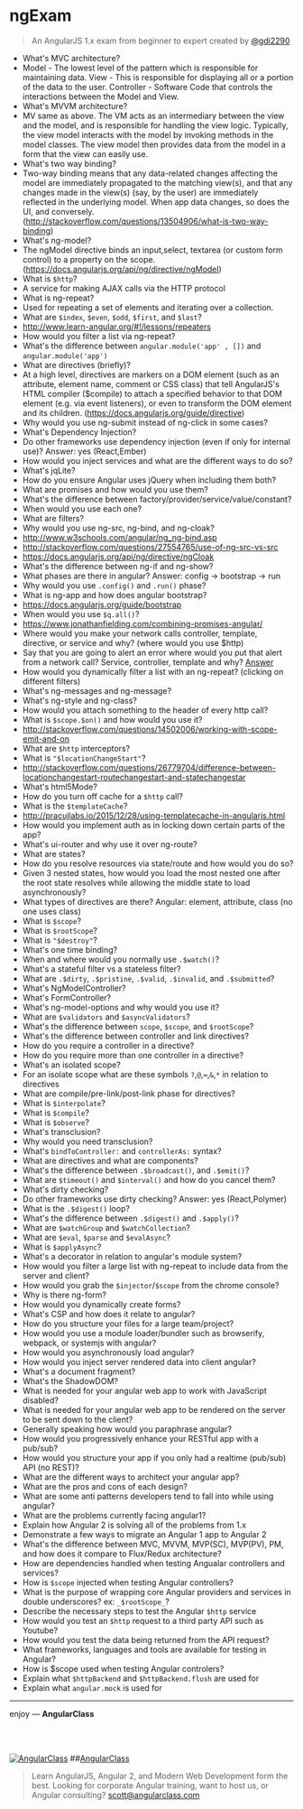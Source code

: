 # ngExam
> An AngularJS 1.x exam from beginner to expert created by [@gdi2290](https://twitter.com/gdi2290)


* What's MVC architecture? 
 * Model - The lowest level of the pattern which is responsible for maintaining data.
   View - This is responsible for displaying all or a portion of the data to the user.
   Controller - Software Code that controls the interactions between the Model and View. 
* What's MVVM architecture?
 * MV same as above. The VM acts as an intermediary between the view and the model, and is responsible for handling the view logic. Typically, the view model interacts with the model by invoking methods in the model classes. The view model then provides data from the model in a form that the view can easily use. 
* What's two way binding?
 * Two-way binding means that any data-related changes affecting the model are immediately propagated to the matching view(s), and that any changes made in the view(s) (say, by the user) are immediately reflected in the underlying model. When app data changes, so does the UI, and conversely. (http://stackoverflow.com/questions/13504906/what-is-two-way-binding)
* What's ng-model?
 * The ngModel directive binds an input,select, textarea (or custom form control) to a property on the scope. (https://docs.angularjs.org/api/ng/directive/ngModel) 
* What is `$http`?
 * A service for making AJAX calls via the HTTP protocol
* What is ng-repeat?
 * Used for repeating a set of elements and iterating over a collection. 
* What are `$index`, `$even`, `$odd`, `$first`, and `$last`?
 * http://www.learn-angular.org/#!/lessons/repeaters  
* How would you filter a list via ng-repeat?
* What's the difference between `angular.module('app' , [])` and `angular.module('app')`
* What are directives (briefly)? 
 * At a high level, directives are markers on a DOM element (such as an attribute, element name, comment or CSS class) that tell AngularJS's HTML compiler ($compile) to attach a specified behavior to that DOM element (e.g. via event listeners), or even to transform the DOM element and its children. (https://docs.angularjs.org/guide/directive) 
* Why would you use ng-submit instead of ng-click in some cases?
* What's Dependency Injection?
* Do other frameworks use dependency injection (even if only for internal use)? Answer: yes (React,Ember)
* How would you inject services and what are the different ways to do so?
* What's jqLite?
* How do you ensure Angular uses jQuery when including them both?
* What are promises and how would you use them?
* What's the difference between factory/provider/service/value/constant?
* When would you use each one?
* What are filters?
* Why would you use ng-src, ng-bind, and ng-cloak?
 * http://www.w3schools.com/angular/ng_ng-bind.asp 
 * http://stackoverflow.com/questions/27554765/use-of-ng-src-vs-src 
 * https://docs.angularjs.org/api/ng/directive/ngCloak 
* What's the difference between ng-if and ng-show?
* What phases are there in angular? Answer: config -> bootstrap -> run
* Why would you use `.config()` and `.run()` phase?
* What is ng-app and how does angular bootstrap?
 * https://docs.angularjs.org/guide/bootstrap 
* When would you use `$q.all()`?
 * https://www.jonathanfielding.com/combining-promises-angular/ 
* Where would you make your network calls controller, template, directive, or service and why? (where would you use $http)
* Say that you are going to alert an error where would you put that alert from a network call? Service, controller, template and why? [Answer](https://gist.github.com/gdi2290/b9d34955f0d3bce2c1b6)
* How would you dynamically filter a list with an ng-repeat? (clicking on different filters)
* What's ng-messages and ng-message?
* What's ng-style and ng-class?
* How would you attach something to the header of every http call?
* What is `$scope.$on()` and how would you use it?
 * http://stackoverflow.com/questions/14502006/working-with-scope-emit-and-on 
* What are `$http` interceptors?
* What is `"$locationChangeStart"`?
 * http://stackoverflow.com/questions/26779704/difference-between-locationchangestart-routechangestart-and-statechangestar 
* What's html5Mode?
* How do you turn off cache for a `$http` call?
* What is the `$templateCache`?
 * http://pracujlabs.io/2015/12/28/using-templatecache-in-angularjs.html 
* How would you implement auth as in locking down certain parts of the app? 
* What's ui-router and why use it over ng-route?
* What are states?
* How do you resolve resources via state/route and how would you do so?
* Given 3 nested states, how would you load the most nested one after the root state resolves while allowing the middle state to load asynchronously?
* What types of directives are there? Angular: element, attribute, class (no one uses class)
* What is `$scope`?
* What is `$rootScope`?
* What is `"$destroy"`?
* What's one time binding?
* When and where would you normally use `.$watch()`?
* What's a stateful filter vs a stateless filter?
* What are `.$dirty`, `.$pristine`, `.$valid`, `.$invalid`, and `.$submitted`?
* What's NgModelController? 
* What's FormController?
* What's ng-model-options and why would you use it?
* What are `$validators` and `$asyncValidators`?
* What's the difference between `scope`, `$scope`, and `$rootScope`?
* What's the difference between controller and link directives?
* How do you require a controller in a directive?
* How do you require more than one controller in a directive?
* What's an isolated scope?
* For an isolate scope what are these symbols `?`,`@`,`=`,`&`,`*` in relation to directives
* What are compile/pre-link/post-link phase for directives?
* What is `$interpolate`?
* What is `$compile`?
* What is `$observe`?
* What's transclusion?
* Why would you need transclusion?
* What's `bindToController:` and `controllerAs:` syntax? 
* What are directives and what are components?
* What's the difference between `.$broadcast()`, and `.$emit()`?
* What are `$timeout()` and `$interval()` and how do you cancel them?
* What's dirty checking?
* Do other frameworks use dirty checking? Answer: yes (React,Polymer)
* What is the `.$digest()` loop?
* What's the difference between `.$digest()` and `.$apply()`?
* What are `$watchGroup` and `$watchCollection`?
* What are `$eval`, `$parse` and `$evalAsync`?
* What is `$applyAsync`?
* What's a decorator in relation to angular's module system?
* How would you filter a large list with ng-repeat to include data from the server and client?
* How would you grab the `$injector`/`$scope` from the chrome console?
* Why is there ng-form?
* How would you dynamically create forms?
* What's CSP and how does it relate to angular?
* How do you structure your files for a large team/project?
* How would you use a module loader/bundler such as browserify, webpack, or systemjs with angular?
* How would you asynchronously load angular?
* How would you inject server rendered data into client angular?
* What's a document fragment?
* What's the ShadowDOM?
* What is needed for your angular web app to work with JavaScript disabled?
* What is needed for your angular web app to be rendered on the server to be sent down to the client?
* Generally speaking how would you paraphrase angular?
* How would you progressively enhance your RESTful app with a pub/sub?
* How would you structure your app if you only had a realtime (pub/sub) API (no REST)?
* What are the different ways to architect your angular app?
* What are the pros and cons of each design?
* What are some anti patterns developers tend to fall into while using angular?
* What are the problems currently facing angular1?
* Explain how Angular 2 is solving all of the problems from 1.x
* Demonstrate a few ways to migrate an Angular 1 app to Angular 2
* What's the difference between MVC, MVVM, MVP(SC), MVP(PV), PM, and how does it compare to Flux/Redux architecture?
* How are dependencies handled when testing Angualar controllers and services?
* How is `$scope` injected when testing Angular controllers?
* What is the purpose of wrapping core Angular providers and services in double underscores? ex: `_$rootScope_`?
* Describe the necessary steps to test the Angular `$http` service
* How would you test an `$http` request to a third party API such as Youtube?
* How would you test the data being returned from the API request?
* What frameworks, languages and tools are available for testing in Angular?
* How is $scope used when testing Angular controlers?
* Explain what `$httpBackend` and `$httpBackend.flush` are used for
* Explain what `angular.mock` is used for

___

enjoy — **AngularClass** 

<br><br>

[![AngularClass](https://cloud.githubusercontent.com/assets/1016365/9863770/cb0620fc-5af7-11e5-89df-d4b0b2cdfc43.png  "Angular Class")](https://angularclass.com)
##[AngularClass](https://angularclass.com)
> Learn AngularJS, Angular 2, and Modern Web Development form the best.
> Looking for corporate Angular training, want to host us, or Angular consulting? scott@angularclass.com
